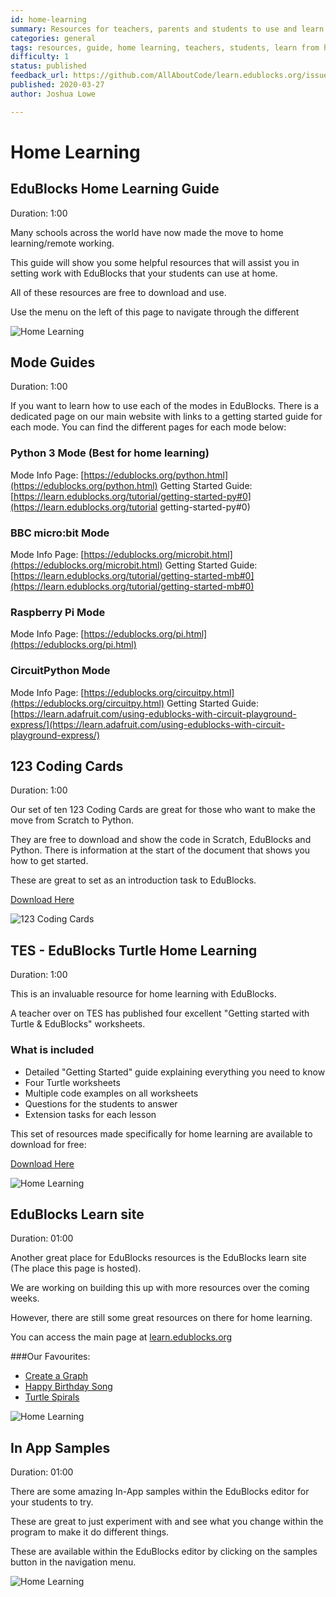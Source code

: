 ```yaml
---
id: home-learning
summary: Resources for teachers, parents and students to use and learn with EduBlocks during school closures.
categories: general
tags: resources, guide, home learning, teachers, students, learn from home
difficulty: 1
status: published
feedback_url: https://github.com/AllAboutCode/learn.edublocks.org/issues
published: 2020-03-27
author: Joshua Lowe

---
```


# Home Learning 

## EduBlocks Home Learning Guide
Duration: 1:00

Many schools across the world have now made the move to home learning/remote working. 

This guide will show you some helpful resources that will assist you in setting work with EduBlocks that your students can use at home.

All of these resources are free to download and use.

Use the menu on the left of this page to navigate through the different 

![Home Learning](https://edublocks.org/learnimages/home-learning.png)

## Mode Guides
Duration: 1:00

If you want to learn how to use each of the modes in EduBlocks. There is a dedicated page on our main website with links to a getting started guide for each mode. You can find the different pages for each mode below:

### Python 3 Mode (Best for home learning)
Mode Info Page: [https://edublocks.org/python.html](https://edublocks.org/python.html)
Getting Started Guide: [https://learn.edublocks.org/tutorial/getting-started-py#0](https://learn.edublocks.org/tutorial getting-started-py#0)

### BBC micro:bit Mode 
Mode Info Page: [https://edublocks.org/microbit.html](https://edublocks.org/microbit.html)
Getting Started Guide: [https://learn.edublocks.org/tutorial/getting-started-mb#0](https://learn.edublocks.org/tutorial/getting-started-mb#0)

### Raspberry Pi Mode
Mode Info Page: [https://edublocks.org/pi.html](https://edublocks.org/pi.html)

### CircuitPython Mode
Mode Info Page: [https://edublocks.org/circuitpy.html](https://edublocks.org/circuitpy.html)
Getting Started Guide: [https://learn.adafruit.com/using-edublocks-with-circuit-playground-express/](https://learn.adafruit.com/using-edublocks-with-circuit-playground-express/)

## 123 Coding Cards
Duration: 1:00

Our set of ten 123 Coding Cards are great for those who want to make the move from Scratch to Python.

They are free to download and show the code in Scratch, EduBlocks and Python. There is information at the start of the document that shows you how to get started.

These are great to set as an introduction task to EduBlocks.

[Download Here](https://edublocks.org/123-basic-set.pdf)

![123 Coding Cards](https://edublocks.org/assets/img/resources/microbit/13.png)

## TES - EduBlocks Turtle Home Learning
Duration: 1:00

This is an invaluable resource for home learning with EduBlocks.

A teacher over on TES has published four excellent "Getting started with Turtle & EduBlocks" worksheets.

### What is included

* Detailed "Getting Started" guide explaining everything you need to know
* Four Turtle worksheets 
* Multiple code examples on all worksheets
* Questions for the students to answer
* Extension tasks for each lesson

This set of resources made specifically for home learning are available to download for free:

[Download Here](https://www.tes.com/teaching-resource/python-turtle-through-edublocks-12270704)

![Home Learning](https://edublocks.org/learnimages/homelearncurr.png)

## EduBlocks Learn site
Duration: 01:00

Another great place for EduBlocks resources is the EduBlocks learn site (The place this page is hosted).

We are working on building this up with more resources over the coming weeks.

However, there are still some great resources on there for home learning.

You can access the main page at [learn.edublocks.org](https://learn.edublocks.org)

###Our Favourites:

* [Create a Graph](https://learn.edublocks.org/tutorial/create-a-graph#0)
* [Happy Birthday Song](https://learn.edublocks.org/tutorial/happy-birthday#0)
* [Turtle Spirals](https://learn.edublocks.org/tutorial/turtle-spiral#0)

![Home Learning](https://pbs.twimg.com/media/ET3e1fKXkAAlK0g?format=jpg&name=large)

## In App Samples
Duration: 01:00

There are some amazing In-App samples within the EduBlocks editor for your students to try.

These are great to just experiment with and see what you change within the program to make it do different things.

These are available within the EduBlocks editor by clicking on the samples button in the navigation menu.

![Home Learning](https://edublocks.org/learnimages/samples.png)